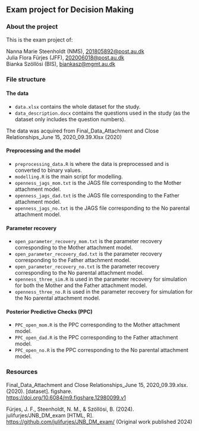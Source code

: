## Exam project for Decision Making

### About the project

This is the exam project of:

Nanna Marie Steenholdt (NMS), 201805892@post.au.dk <br>
Julia Flora Fürjes (JFF), 202006018@post.au.dk <br>
Bianka Szöllösi (BIS), biankasz@mgmt.au.dk

### File structure

#### The data
- `data.xlsx` contains the whole dataset for the study.
- `data_description.docx` contains the questions used in the study (as the dataset only includes the question numbers).

The data was acquired from Final_Data_Attachment and Close Relationships_June 15, 2020_09.39.Xlsx (2020)

#### Preprocessing and the model
- `preprocessing_data.R` is where the data is preprocessed and is converted to binary values.
- `modelling.R` is the main script for modelling.
- `openness_jags_mom.txt` is the JAGS file corresponding to the Mother attachment model.
- `openness_jags_dad.txt` is the JAGS file corresponding to the Father attachment model.
- `openness_jags_no.txt` is the JAGS file corresponding to the No parental attachment model.

#### Parameter recovery
- `open_parameter_recovery_mom.txt` is the parameter recovery corresponding to the Mother attachment model.
- `open_parameter_recovery_dad.txt` is the parameter recovery corresponding to the Father attachment model.
- `open_parameter_recovery_no.txt` is the parameter recovery corresponding to the No parental attachment model.
- `openness_three_sim.R` is used in the parameter recovery for simulation for both the Mother and the Father attachment model.
- `openness_three_no.R` is used in the parameter recovery for simulation for the No parental attachment model.

#### Posterior Predictive Checks (PPC)
- `PPC_open_mom.R` is the PPC corresponding to the Mother attachment model.
- `PPC_open_dad.R` is the PPC corresponding to the Father attachment model.
- `PPC_open_no.R` is the PPC corresponding to the No parental attachment model.

### Resources

Final_Data_Attachment and Close Relationships_June 15, 2020_09.39.xlsx. (2020). [dataset]. figshare. https://doi.org/10.6084/m9.figshare.12980099.v1

Fürjes, J. F., Steenholdt, N. M., & Szöllösi, B. (2024). julifurjes/JNB_DM_exam [HTML, R]. https://github.com/julifurjes/JNB_DM_exam/ (Original work published 2024)
